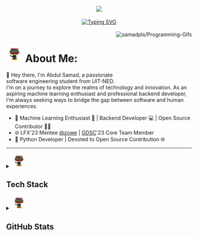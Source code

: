   <!---<img align="center" src=".github/workflows/bg.gif"  height=350px width=100%>-->

 <a href="https://linkedin.com/in/samadpls" target="_blank">
<p align="center">
  <img src="https://capsule-render.vercel.app/api?type=waving&color=gradient&text=Hi%20Abdul%20Samad%20Here🤍&fontSize=30&height=120&width=100%&section=header" height=80/>
</p></a>

<div align='center'>
<a href="https://github.com/samadpls/Islamic-qoutes"><img  align="center" src="https://readme-typing-svg.demolab.com?font=Fira+Code&size=16&pause=1000&color=F7F7F7&width=420&lines=Python+%7C+AI/ML+%7C+Backend-Developer+%7C" alt="Typing SVG" />
</a></div><br>

 

<a href='https://github.com/samadpls/Programing-Gifs'>
<img align='right' src='https://programming-gifs.cyclic.app' widht=70 height=140 alt='samadpls/Programming-Gifs'></a>

# <img src='.github/workflows/cartoon1.gif' height=45/>  About Me:

  👋  Hey there, I'm Abdul Samad, a passionate software engineering student from UIT-NED. I'm on a journey to explore the realms of technology and innovation. As an aspiring machine learning enthusiast and professional backend developer, I'm always seeking ways to bridge the gap between software and human experiences.
- 🌟 Machine Learning Enthusiast 🚀 | Backend Developer 💻 | Open Source Contributor 👨‍💻
- 🌐 LFX'23 Mentee [@zowe](https://github.com/zowe) | [GDSC](https://github.com/DSC-UIT-khi)'23 Core Team Member
- 🐍 Python Developer | Devoted to Open Source Contribution 🌐

------

<details>
  <summary><img src='.github/workflows/cartoon1.gif' height=40/>  <h2>Tech Stack</h2></summary>
  <div align='center'>
    <img src="https://skillicons.dev/icons?i=py,pytorch,tensorflow,docker,githubactions,bash,js,scala,fastapi,django,flask,selenium,html,css,bootstrap,linux,git,postman,mysql,qt,figma" />
  </div>

</details>
<details>
  <summary> <img src='.github/workflows/cartoon1.gif' height=40/>  <h2>GitHub Stats</h2></summary>
<p >
  <img src="https://user-badge.committers.top/pakistan/samadpls.svg" alt="GitHub Account Ranking in Pakistan">
  <span>&nbsp;&nbsp;&nbsp;&nbsp;&nbsp;&nbsp;&nbsp;&nbsp;&nbsp;&nbsp;&nbsp;&nbsp;</span>
  <strong>Visitor count:</strong>
  <img src="https://profile-counter.glitch.me/samadpls/count.svg"/>
</p>
  <a href='https://github.com/samadpls/'>
    <div align='center'>
      <picture>
        <source media="(prefers-color-scheme: dark)" srcset="https://github.com/samadpls/samadpls/blob/output/github-contribution-grid-snake-dark.svg">
        <img src='https://github.com/samadpls/samadpls/blob/output/github-contribution-grid-snake-dark.svg'/>
      </picture>
    </div>
  </a>

  |Stats <img src='.github/workflows/cartoon1.gif' height=20/>|Streak <img src='.github/workflows/cartoon1.gif' height=20/>|Languages <img src='.github/workflows/cartoon1.gif' height=20/>
  |---|---|---|
  |[![](http://github-profile-summary-cards.vercel.app/api/cards/stats?username=samadpls&theme=gruvbox)](https://github.com/samadpls/)|[![GitHub Streak](https://streak-stats.demolab.com?user=samadpls&theme=gruvbox&hide_border=true&border_radius=32&date_format=j%20M%5B%20Y%5D&ring=888888)](https://github.com/samadpls/)|[![](http://github-profile-summary-cards.vercel.app/api/cards/repos-per-language?username=samadpls&theme=gruvbox)](https://github.com/samadpls/)|

---

[![samadpls's github activity graph](https://github-readme-activity-graph.vercel.app/graph?username=samadpls&bg_color=282624&color=d68a1f&line=a8a8a8&point=b05907&area=true&hide_border=true)](https://github.com/samadpls/Programming-Gifs)
<div align='center'>
</details>






 

